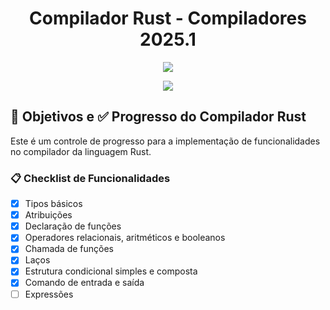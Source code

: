 <div>
  <h1 align="center"> Compilador Rust - Compiladores 2025.1 </h1>
  <p align="center">
    <img src="https://rustacean.net/assets/rustacean-flat-happy.png">
  </p>
  <p align="center">
    <img loading="lazy" src="http://img.shields.io/static/v1?label=STATUS&message=EM%20DESENVOLVIMENTO&color=GREEN&style=for-the-badge"/>
  </p>
</div>

## 🎯 Objetivos e ✅ Progresso do Compilador Rust

Este é um controle de progresso para a implementação de funcionalidades no compilador da linguagem Rust.

### 📋 Checklist de Funcionalidades

- [x] Tipos básicos
- [x] Atribuições
- [x] Declaração de funções
- [x] Operadores relacionais, aritméticos e booleanos
- [x] Chamada de funções
- [x] Laços
- [x] Estrutura condicional simples e composta
- [x] Comando de entrada e saída
- [ ] Expressões
